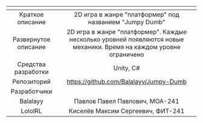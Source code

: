 | <!-- -->      | <!-- -->        |
|:-------------:|:---------------:|
| Краткое описание    | 2D игра в жанре "платформер" под названием "Jumpy Dumb" |
| Развернутое описание| 2D игра в жанре "платформер". Каждые несколько уровней появляются новые механики. Время на каждом уровне ограничено |
| Средства разработки   | Unity, C# |
| Репозиторий   | https://github.com/Balalayy/Jumpy-Dumb |
|Разработчики|
| Balalayy | Павлов Павел Павлович, МОА-241 |
| LoloIRL | Киселёв Максим Сергеевич, ФИТ-241 |

